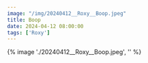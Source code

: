 ```yaml
---
image: "/img/20240412__Roxy__Boop.jpeg"
title: Boop 
date: 2024-04-12 08:00:00
tags: ['Roxy']
---
```

{% image './20240412__Roxy__Boop.jpeg', '' %}